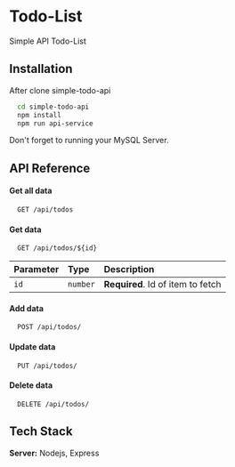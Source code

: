 # Todo-List

Simple API Todo-List

## Installation

After clone simple-todo-api

```bash
  cd simple-todo-api
  npm install
  npm run api-service
```

Don't forget to running your MySQL Server.

## API Reference

#### Get all data

```http
  GET /api/todos
```

#### Get data

```http
  GET /api/todos/${id}
```

| Parameter | Type     | Description                       |
| :-------- | :------- | :-------------------------------- |
| `id`      | `number` | **Required**. Id of item to fetch |

#### Add data

```http
  POST /api/todos/
```

#### Update data

```http
  PUT /api/todos/
```

#### Delete data

```http
  DELETE /api/todos/
```

## Tech Stack

**Server:** Nodejs, Express
